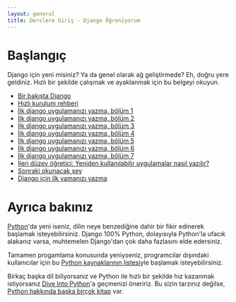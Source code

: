 ```yaml
---
layout: general
title: Derslere Giriş - Django Öğreniyorum
---
```

# Başlangıç

Django için yeni misiniz? Ya da genel olarak ağ geliştirmede? Eh, doğru yere geldiniz. Hızlı bir şekilde çalışmak ve ayaklanmak için bu belgeyi okuyun.

- [Bir bakışta Django]({{site.belgeler_bakis}})
- [Hızlı kurulum rehberi]({{site.belgeler_kurulum}})
- [İlk django uygulamanızı yazma, bölüm 1]({{site.belgeler_ogretici1}})
- [İlk django uygulamanızı yazma, bölüm 2]({{site.belgeler_ogretici2}})
- [İlk django uygulamanızı yazma, bölüm 3]({{site.belgeler_ogretici3}})
- [İlk django uygulamanızı yazma, bölüm 4]({{site.belgeler_ogretici4}})
- [İlk django uygulamanızı yazma, bölüm 5]({{site.belgeler_ogretici5}})
- [İlk django uygulamanızı yazma, bölüm 6]({{site.belgeler_ogretici6}})
- [İlk django uygulamanızı yazma, bölüm 7]({{site.belgeler_ogretici7}})
- [İleri düzey öğretici: Yeniden kullanılabilir uygulamalar nasıl yazılır?]({{site.belgeler_paket_yapma}})
- [Sonraki okunacak şey](#)
- [Django için ilk yamanızı yazma](#)

# Ayrıca bakınız

[Python](https://python.org/)'da yeni iseniz, dilin neye benzediğine dahir bir fikir edinerek başlamak isteyebilirsiniz. Django 100% Python, dolayısıyla Python'la ufacık alakanız varsa, muhtemelen Django'dan çok daha fazlasını elde edersiniz.

Tamamen progamlama konusunda yeniyseniz, programcılar dışındaki kullanıcılar için bu [Python kaynaklarının listesi](https://wiki.python.org/moin/BeginnersGuide/NonProgrammers)yle başlamak isteyebilirsiniz.

Birkaç başka dil biliyorsanız ve Python ile hızlı bir şekilde hız kazanmak istiyorsanız [Dive Into Python](http://www.diveintopython3.net/)'a geçmenizi öneririz. Bu sizin tarzınız değilse, [Python hakkında başka birçok kitap](https://wiki.python.org/moin/PythonBooks) var.
